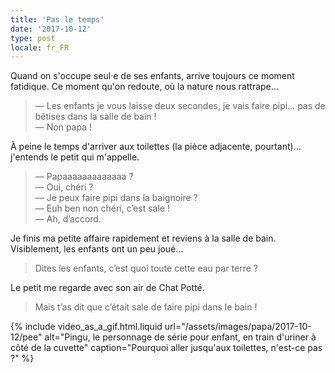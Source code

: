 ```yaml
---
title: 'Pas le temps'
date: '2017-10-12'
type: post
locale: fr_FR
---
```


Quand on s'occupe seul·e de ses enfants, arrive toujours ce moment fatidique. Ce moment qu'on redoute, où la nature nous rattrape…

<!-- more -->

> — Les enfants je vous laisse deux secondes, je vais faire pipi… pas de bêtises dans la salle de bain !  
> — Non papa !

À peine le temps d'arriver aux toilettes (la pièce adjacente, pourtant)… j'entends le petit qui m'appelle.

> — Papaaaaaaaaaaaaa ?  
> — Oui, chéri ?  
> — Je peux faire pipi dans la baignoire ?  
> — Euh ben non chéri, c’est sale !  
> — Ah, d’accord.

Je finis ma petite affaire rapidement et reviens à la salle de bain. Visiblement, les enfants ont un peu joué…

> Dites les enfants, c’est quoi toute cette eau par terre ?

Le petit me regarde avec son air de Chat Potté.

> Mais t’as dit que c’était sale de faire pipi dans le bain !

{% include video_as_a_gif.html.liquid
url="/assets/images/papa/2017-10-12/pee"
alt="Pingu, le personnage de série pour enfant, en train d'uriner à côté de la cuvette"
caption="Pourquoi aller jusqu'aux toilettes, n'est-ce pas ?"
%}
